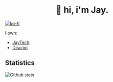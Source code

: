<h1 align="center">👋 hi, i'm Jay.</h1>

[![ko-fi](https://ko-fi.com/img/githubbutton_sm.svg)](https://ko-fi.com/N4N1QZ9Y4)

I own:
- [JayTech](https://support.jayts.uk/jaytech/overview)
- [Discrim](https://support.jayts.uk/discrim/getting-started/overview)

## Statistics
![Github stats](https://github-readme-stats.vercel.app/api?username=nlghtleak&theme=blueberry&count_private=true&hide_border=true&line_height=20)
